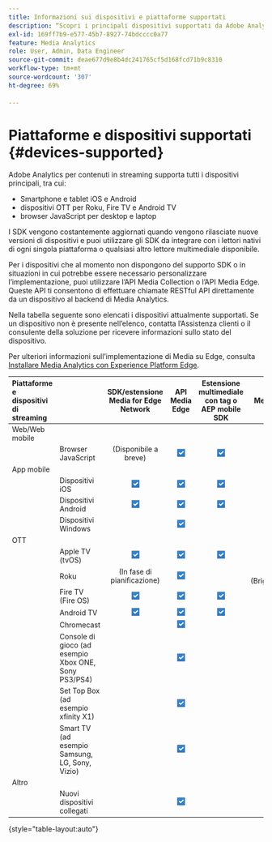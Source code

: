 ```yaml
---
title: Informazioni sui dispositivi e piattaforme supportati
description: “Scopri i principali dispositivi supportati da Adobe Analytics for Streaming Media, come iOS, Android, dispositivi OTT e browser JavaScript”.
exl-id: 169ff7b9-e577-45b7-8927-74bdcccc0a77
feature: Media Analytics
role: User, Admin, Data Engineer
source-git-commit: deae677d9e8b4dc241765cf5d168fcd71b9c8310
workflow-type: tm+mt
source-wordcount: '307'
ht-degree: 69%

---
```


# Piattaforme e dispositivi supportati {#devices-supported}

Adobe Analytics per contenuti in streaming supporta tutti i dispositivi principali, tra cui:

* Smartphone e tablet iOS e Android
* dispositivi OTT per Roku, Fire TV e Android TV
* browser JavaScript per desktop e laptop

I SDK vengono costantemente aggiornati quando vengono rilasciate nuove versioni di dispositivi e puoi utilizzare gli SDK da integrare con i lettori nativi di ogni singola piattaforma o qualsiasi altro lettore multimediale disponibile.

Per i dispositivi che al momento non dispongono del supporto SDK o in situazioni in cui potrebbe essere necessario personalizzare l’implementazione, puoi utilizzare l’API Media Collection o l’API Media Edge. Queste API ti consentono di effettuare chiamate RESTful API direttamente da un dispositivo al backend di Media Analytics.

Nella tabella seguente sono elencati i dispositivi attualmente supportati. Se un dispositivo non è presente nell’elenco, contatta l’Assistenza clienti o il consulente della soluzione per ricevere informazioni sullo stato del dispositivo.

Per ulteriori informazioni sull’implementazione di Media su Edge, consulta [Installare Media Analytics con Experience Platform Edge](/help/implementation/implementation-edge.md).

| Piattaforme e dispositivi di streaming | | SDK/estensione Media for Edge Network | API Media Edge | Estensione multimediale con tag o AEP mobile SDK | Media SDK | API Media Collection |
|:---|:---|:---:|:---:|:---:|:---:|:---:|
| Web/Web mobile | | | | | |
| | Browser JavaScript | (Disponibile a breve) | ![Supportati](/help/assets/icon-blue-check.png) | ![Supportati](/help/assets/icon-blue-check.png) | ![Supportati](/help/assets/icon-blue-check.png) | ![Supportati](/help/assets/icon-blue-check.png) |
| App mobile | | | | | |
| | Dispositivi iOS | ![Supportati](/help/assets/icon-blue-check.png) | ![Supportati](/help/assets/icon-blue-check.png) | ![Supportati](/help/assets/icon-blue-check.png) | | ![Supportati](/help/assets/icon-blue-check.png) | |
| | Dispositivi Android | ![Supportati](/help/assets/icon-blue-check.png) | ![Supportati](/help/assets/icon-blue-check.png) | ![Supportati](/help/assets/icon-blue-check.png) | | ![Supportati](/help/assets/icon-blue-check.png) |
| | Dispositivi Windows | | ![Supportati](/help/assets/icon-blue-check.png) | | | ![Supportati](/help/assets/icon-blue-check.png) |
| OTT | | | | | | |
| | Apple TV (tvOS) | ![Supportati](/help/assets/icon-blue-check.png) | ![Supportati](/help/assets/icon-blue-check.png) | ![Supportati](/help/assets/icon-blue-check.png) | | ![Supportati](/help/assets/icon-blue-check.png) |
| | Roku | (In fase di pianificazione) | ![Supportati](/help/assets/icon-blue-check.png) | | ![Supportato](/help/assets/icon-blue-check.png)<br>(BrightScript) | ![Supportato](/help/assets/icon-blue-check.png)<br>(nativo) |
| | Fire TV (Fire OS) | ![Supportati](/help/assets/icon-blue-check.png) | ![Supportati](/help/assets/icon-blue-check.png) | ![Supportati](/help/assets/icon-blue-check.png) | | ![Supportati](/help/assets/icon-blue-check.png) |
| | Android TV | ![Supportati](/help/assets/icon-blue-check.png) | ![Supportati](/help/assets/icon-blue-check.png) | ![Supportati](/help/assets/icon-blue-check.png) | | ![Supportati](/help/assets/icon-blue-check.png) |
| | Chromecast | | ![Supportati](/help/assets/icon-blue-check.png) | | ![Supportati](/help/assets/icon-blue-check.png) | ![Supportati](/help/assets/icon-blue-check.png) |
| | Console di gioco (ad esempio Xbox ONE, Sony PS3/PS4) | | ![Supportati](/help/assets/icon-blue-check.png) | | | ![Supportati](/help/assets/icon-blue-check.png) |
| | Set Top Box (ad esempio xfinity X1) | | ![Supportati](/help/assets/icon-blue-check.png) | | | ![Supportati](/help/assets/icon-blue-check.png) |
| | Smart TV (ad esempio Samsung, LG, Sony, Vizio) | | ![Supportati](/help/assets/icon-blue-check.png) | | | ![Supportati](/help/assets/icon-blue-check.png) |
| Altro | | | | | | |
| | Nuovi dispositivi collegati | | ![Supportati](/help/assets/icon-blue-check.png) | | | ![Supportati](/help/assets/icon-blue-check.png) |

{style="table-layout:auto"}
